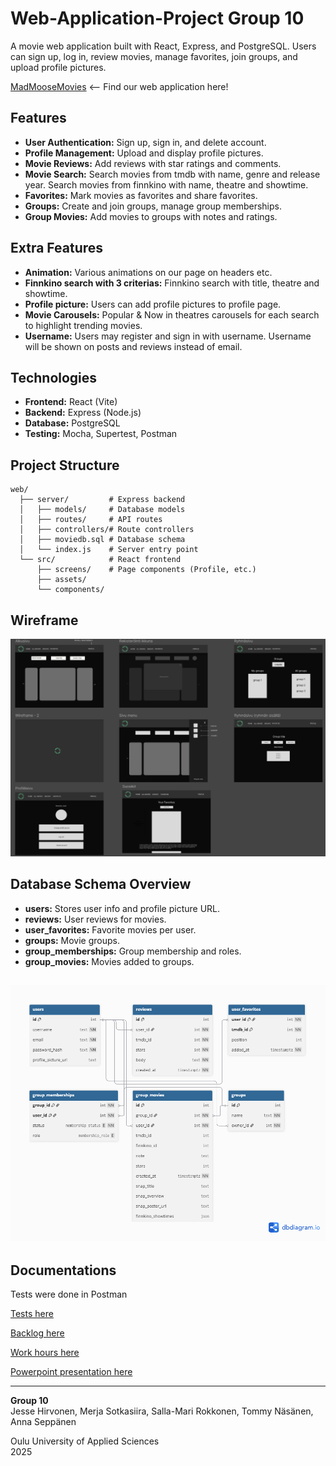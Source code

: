 # Web-Application-Project Group 10

A movie web application built with React, Express, and PostgreSQL. Users can sign up, log in, review movies, manage favorites, join groups, and upload profile pictures.

[MadMooseMovies](https://websovellus-projekti-ryhma-10-front.onrender.com/) <-- Find our web application here!

## Features

- **User Authentication:** Sign up, sign in, and delete account.
- **Profile Management:** Upload and display profile pictures.
- **Movie Reviews:** Add reviews with star ratings and comments.
- **Movie Search:** Search movies from tmdb with name, genre and release year. Search movies from finnkino with name, theatre and showtime.
- **Favorites:** Mark movies as favorites and share favorites.
- **Groups:** Create and join groups, manage group memberships.
- **Group Movies:** Add movies to groups with notes and ratings.

## Extra Features
- **Animation:** Various animations on our page on headers etc.
- **Finnkino search with 3 criterias:** Finnkino search with title, theatre and showtime.
- **Profile picture:** Users can add profile pictures to profile page.
- **Movie Carousels:** Popular & Now in theatres carousels for each search to highlight trending movies.
- **Username:** Users may register and sign in with username. Username will be shown on posts and reviews instead of email.

## Technologies

- **Frontend:** React (Vite)
- **Backend:** Express (Node.js)
- **Database:** PostgreSQL
- **Testing:** Mocha, Supertest, Postman

## Project Structure

```
web/
  ├── server/         # Express backend
  │   ├── models/     # Database models
  │   ├── routes/     # API routes
  │   ├── controllers/# Route controllers
  │   ├── moviedb.sql # Database schema
  │   └── index.js    # Server entry point
  └── src/            # React frontend
      ├── screens/    # Page components (Profile, etc.)
      ├── assets/
      └── components/
```

## Wireframe

![Wireframe](web/src/assets/wireframe.png)

## Database Schema Overview

- **users:** Stores user info and profile picture URL.
- **reviews:** User reviews for movies.
- **user_favorites:** Favorite movies per user.
- **groups:** Movie groups.
- **group_memberships:** Group membership and roles.
- **group_movies:** Movies added to groups.

![Databasediagram](web/src/assets/tietokantakaavio.png)
---

## Documentations

Tests were done in Postman 

[Tests here](https://documenter.getpostman.com/view/48990018/2sB3QJQBnL)

[Backlog here](https://github.com/orgs/Ryhma10/projects/1)

[Work hours here](https://unioulu-my.sharepoint.com/:x:/g/personal/t3rosa01_students_oamk_fi/Eci2o0QBeK9EmDaI_gvUpSkBmReBRgEO9hzHQ_K3Yl5zDg?e=Q9Xu8E)

[Powerpoint presentation here](https://1drv.ms/p/c/61ab208d4fe3fd9c/EZZyyD8QAEpEvy9jYdZuxP8B2fAUsDTQuXYnapdoaZe-bA?e=b9qPhH)

---

**Group 10**  
Jesse Hirvonen, Merja Sotkasiira, Salla-Mari Rokkonen, Tommy Näsänen, Anna Seppänen

Oulu University of Applied Sciences  
2025
